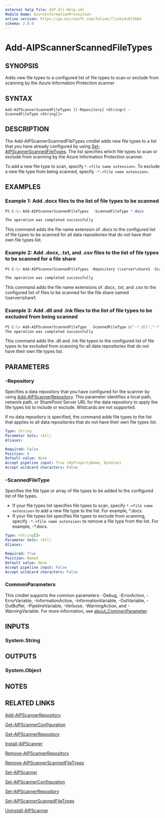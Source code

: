 ```yaml
---
external help file: AIP.dll-Help.xml
Module Name: AzureInformationProtection
online version: https://go.microsoft.com/fwlink/?linkid=872604
schema: 2.0.0
---
```


# Add-AIPScannerScannedFileTypes

## SYNOPSIS
Adds new file types to a configured list of file types to scan or exclude from scanning by the Azure Information Protection scanner

## SYNTAX

```
Add-AIPScannerScannedFileTypes [[-Repository] <String>] -ScannedFileType <String[]>
```

## DESCRIPTION
The Add-AIPScannerScannedFileTypes cmdlet adds new file types to a list that you have already configured by using [Set-AIPScannerScannedFileTypes](./Set-AIPScannerScannedFileTypes.md). The list specifies which file types to scan or exclude from scanning by the Azure Information Protection scanner. 

To add a new file type to scan, specify `*.<file name extension>`. To exclude a new file type from being scanned, specify `-*.<file name extension>`.


## EXAMPLES

### Example 1: Add .docx files to the list of file types to be scanned

```powershell
PS C:\> Add-AIPScannerScannedFileTypes  -ScannedFileType *.docx

The operation was completed successfully
```

This command adds the file name extension of .docx to the configured list of file types to be scanned for all data repositories that do not have their own file types list.

### Example 2: Add .docx, .txt, and .csv files to the list of file types to be scanned for a file share

```powershell
PS C:\> Add-AIPScannerScannedFileTypes -Repository \\server\share1 -ScannedFileType @("*.docx","*.txt","*.csv")

The operation was completed successfully
```

This command adds the file name extensions of .docx, .txt, and .csv to the configured list of files to be scanned for the file share named \\\server\\share1.

### Example 3: Add .dll and .lnk files to the list of file types to be excluded from being scanned

```powershell
PS C:\> Add-AIPScannerScannedFileType  -ScannedFileType @("-*.dll","-*.lnk")
The operation was completed successfully
```

This command adds the .dll and .lnk file types to the configured list of file types to be excluded from scanning for all data repositories that do not have their own file types list.


## PARAMETERS

### -Repository
Specifies a data repository that you have configured for the scanner by using [Add-AIPScannerRepository](./Add-AIPScannerRepository.md). This parameter identifies a local path, network path, or SharePoint Server URL for the data repository to apply the file types list to include or exclude. Wildcards are not supported.

If no data repository is specified, the command adds file types to the list that applies to all data repositories that do not have their own file types list.

```yaml
Type: String
Parameter Sets: (All)
Aliases:

Required: False
Position: 0
Default value: None
Accept pipeline input: True (ByPropertyName, ByValue)
Accept wildcard characters: False
```

### -ScannedFileType
Specifies the file type or array of file types to be added to the configured list of file types.

- If your file types list specifies file types to scan, specify `*.<file name extension>` to add a new file type to the list. For example, \*.docx.
- If your file types list specifies file types to exclude from scanning, specify `-*.<file name extension>` to remove a file type from the list. For example, \-*.docx.


```yaml
Type: <String[]>
Parameter Sets: (All)
Aliases:

Required: True
Position: Named
Default value: None
Accept pipeline input: False
Accept wildcard characters: False
```

### CommonParameters
This cmdlet supports the common parameters: -Debug, -ErrorAction, -ErrorVariable, -InformationAction, -InformationVariable, -OutVariable, -OutBuffer, -PipelineVariable, -Verbose, -WarningAction, and -WarningVariable. For more information, see [about_CommonParameter](https://go.microsoft.com/fwlink/?LinkID=113216).

## INPUTS

### System.String


## OUTPUTS

### System.Object

## NOTES

## RELATED LINKS

[Add-AIPScannerRepository](./Add-AIPScannerRepository.md)

[Get-AIPScannerConfiguration](./Get-AIPScannerConfiguration.md)

[Get-AIPScannerRepository](./Get-AIPScannerRepository.md)

[Install-AIPScanner](./Install-AIPScanner.md)

[Remove-AIPScannerRepository](Remove-AIPScannerRepository.md)

[Remove-AIPScannerScannedFileTypes](Remove-AIPScannerScannedFileTypes.md)

[Set-AIPScanner](./Set-AIPScanner.md)

[Set-AIPScannerConfiguration](./Set-AIPScannerConfiguration.md)

[Set-AIPScannerRepository](./Set-AIPScannerRepository.md)

[Set-AIPScannerScannedFileTypes](./Set-AIPScannerScannedFileTypes.md)

[Uninstall-AIPScanner](./Uninstall-AIPScanner.md)

